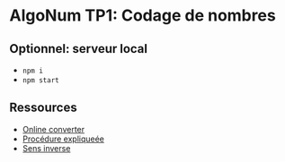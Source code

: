 # AlgoNum TP1: Codage de nombres

## Optionnel: serveur local

* `npm i`
* `npm start`

## Ressources
* [Online converter](https://www.h-schmidt.net/FloatConverter/IEEE754.html)
* [Procédure expliqueée](https://www.youtube.com/watch?v=8afbTaA-gOQ)
* [Sens inverse](https://www.youtube.com/watch?v=LXF-wcoeT0o)

